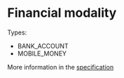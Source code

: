 # Financial modality 

Types:

* BANK_ACCOUNT
* MOBILE_MONEY


More information in the [specification](https://care.gitbook.io/bb-payments/9-service-apis#8.2.2-update-beneficiary-details-api)